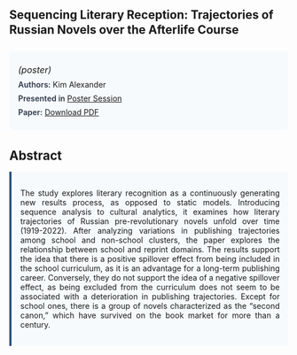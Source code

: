 
<style>    
    h2 {
        margin-top: 0;
        margin-bottom: 1.5rem;
        line-height: 1.3;
    }
    
    h3 {
        margin-top: 2rem;
        margin-bottom: 1rem;
        font-size: 1.4rem;
        font-weight:bold;
    }
    
    .metadata {
        background-color: #f7fafc;
        padding: 1rem;
        border-radius: 6px;
        margin-bottom: 2rem;
    }
    
    .metadata p {
        margin: 0.5rem 0;
    }
    
    .abstract {
        text-align: justify;
        padding: 1rem;
        background-color: #f7fafc;
        border-left: 4px solid #2c5282;
        border-radius: 0 6px 6px 0;
    }
    
    strong {
        color: #2d3748;
        font-weight: 600;
    }
</style>
<main role="main">
<h2>Sequencing Literary Reception: Trajectories of Russian Novels over the Afterlife Course</h2>

<section class="metadata">
<p style='font-size:1rem'><i>(poster)</i></p>
<p><strong>Authors:</strong> Kim Alexander</p>
<p><strong>Presented in</strong> <a href="/programme/#session<NA>nan">Poster Session</a></p>
<p><strong>Paper:</strong> <a href="https://ceur-ws.org/Vol-3558/paper140.pdf">Download PDF</a></p>
</section>

<section>
<h3>Abstract</h3>
<div class="abstract">
<p>The study explores literary recognition as a continuously generating new results process, as opposed to static models. Introducing sequence analysis to cultural analytics, it examines how literary trajectories of Russian pre-revolutionary novels unfold over time (1919-2022). After analyzing variations in publishing trajectories among school and non-school clusters, the paper explores the relationship between school and reprint domains. The results support the idea that there is a positive spillover effect from being included in the school curriculum, as it is an advantage for a long-term publishing career. Conversely, they do not support the idea of a negative spillover effect, as being excluded from the curriculum does not seem to be associated with a deterioration in publishing trajectories. Except for school ones, there is a group of novels characterized as the “second canon,” which have survived on the book market for more than a century.</p>
</div>
</section>
</main>